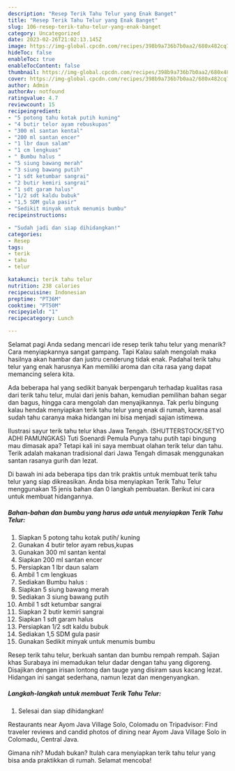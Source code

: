 ```yaml
---
description: "Resep Terik Tahu Telur yang Enak Banget"
title: "Resep Terik Tahu Telur yang Enak Banget"
slug: 106-resep-terik-tahu-telur-yang-enak-banget
category: Uncategorized
date: 2023-02-26T21:02:13.145Z
image: https://img-global.cpcdn.com/recipes/398b9a736b7b0aa2/680x482cq70/terik-tahu-telur-foto-resep-utama.jpg
hideToc: false
enableToc: true
enableTocContent: false
thumbnail: https://img-global.cpcdn.com/recipes/398b9a736b7b0aa2/680x482cq70/terik-tahu-telur-foto-resep-utama.jpg
cover: https://img-global.cpcdn.com/recipes/398b9a736b7b0aa2/680x482cq70/terik-tahu-telur-foto-resep-utama.jpg
author: Admin
authorAv: notfound
ratingvalue: 4.7
reviewcount: 15
recipeingredient:
- "5 potong tahu kotak putih kuning"
- "4 butir telor ayam rebuskupas"
- "300 ml santan kental"
- "200 ml santan encer"
- "1 lbr daun salam"
- "1 cm lengkuas"
- " Bumbu halus "
- "5 siung bawang merah"
- "3 siung bawang putih"
- "1 sdt ketumbar sangrai"
- "2 butir kemiri sangrai"
- "1 sdt garam halus"
- "1/2 sdt kaldu bubuk"
- "1,5 SDM gula pasir"
- "Sedikit minyak untuk menumis bumbu"
recipeinstructions:

- "Sudah jadi dan siap dihidangkan!"
categories:
- Resep
tags:
- terik
- tahu
- telur

katakunci: terik tahu telur 
nutrition: 238 calories
recipecuisine: Indonesian
preptime: "PT36M"
cooktime: "PT50M"
recipeyield: "1"
recipecategory: Lunch

---
```



Selamat pagi Anda sedang mencari ide resep terik tahu telur yang menarik? Cara menyiapkannya sangat gampang. Tapi Kalau salah mengolah maka hasilnya akan hambar dan justru cenderung tidak enak. Padahal terik tahu telur yang enak harusnya Kan memiliki aroma dan cita rasa yang dapat memancing selera kita.


Ada beberapa hal yang sedikit banyak berpengaruh terhadap kualitas rasa dari terik tahu telur, mulai dari jenis bahan, kemudian pemilihan bahan segar dan bagus, hingga cara mengolah dan menyajikannya. Tak perlu bingung kalau hendak menyiapkan terik tahu telur yang enak di rumah, karena asal sudah tahu caranya maka hidangan ini bisa menjadi sajian istimewa.

Ilustrasi sayur terik tahu telur khas Jawa Tengah. (SHUTTERSTOCK/SETYO ADHI PAMUNGKAS) Tuti Soenardi Pemula Punya tahu putih tapi bingung mau dimasak apa? Tetapi kali ini saya membuat olahan terik telur dan tahu. Terik adalah makanan tradisional dari Jawa Tengah dimasak menggunakan santan rasanya gurih dan lezat.


Di bawah ini ada beberapa tips dan trik praktis untuk membuat terik tahu telur yang siap dikreasikan. Anda bisa menyiapkan Terik Tahu Telur menggunakan 15 jenis bahan dan 0 langkah pembuatan. Berikut ini cara untuk membuat hidangannya.

<!--inarticleads1-->

##### Bahan-bahan dan bumbu yang harus ada untuk menyiapkan Terik Tahu Telur:

1. Siapkan 5 potong tahu kotak putih/ kuning
1. Gunakan 4 butir telor ayam rebus,kupas
1. Gunakan 300 ml santan kental
1. Siapkan 200 ml santan encer
1. Persiapkan 1 lbr daun salam
1. Ambil 1 cm lengkuas
1. Sediakan  Bumbu halus :
1. Siapkan 5 siung bawang merah
1. Sediakan 3 siung bawang putih
1. Ambil 1 sdt ketumbar sangrai
1. Siapkan 2 butir kemiri sangrai
1. Siapkan 1 sdt garam halus
1. Persiapkan 1/2 sdt kaldu bubuk
1. Sediakan 1,5 SDM gula pasir
1. Gunakan Sedikit minyak untuk menumis bumbu


Resep terik tahu telur, berkuah santan dan bumbu rempah rempah. Sajian khas Surabaya ini memadukan telur dadar dengan tahu yang digoreng. Disajikan dengan irisan lontong dan tauge yang disiram saus kacang lezat. Hidangan ini sangat sederhana, namun lezat dan mengenyangkan. 

<!--inarticleads2-->

##### Langkah-langkah untuk membuat Terik Tahu Telur:


1. Selesai dan siap dihidangkan!

Restaurants near Ayom Java Village Solo, Colomadu on Tripadvisor: Find traveler reviews and candid photos of dining near Ayom Java Village Solo in Colomadu, Central Java. 

Gimana nih? Mudah bukan? Itulah cara menyiapkan terik tahu telur yang bisa anda praktikkan di rumah. Selamat mencoba!
